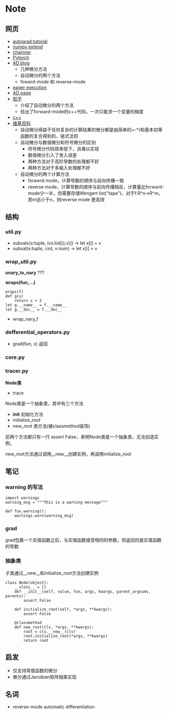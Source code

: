 # Note
## 网页
* [autograd tutorial](https://github.com/HIPS/autograd/blob/master/docs/tutorial.md)
* [numpy extend](https://docs.scipy.org/doc/numpy-1.15.1/user/c-info.how-to-extend.html)
* [chainner](https://github.com/chainer/chainer)
* [Pytorch](https://openreview.net/pdf?id=BJJsrmfCZ
)
* [AD blog](https://blog.csdn.net/daniel_ustc/article/details/77133329)
    * 几种微分方法
    * 自动微分的两个方法
    * foward-mode 和 reverse-mode
* [eager execution](https://www.jianshu.com/p/9a212532e319)
* [AD page](http://www.autodiff.org/)
* [知乎](https://www.zhihu.com/question/48356514/answer/123290631)
    * 介绍了自动微分的两个方法
    * 给出了forward-mode的c++代码，一次只能求一个变量的梯度
* [c++](http://www.met.reading.ac.uk/~swrhgnrj/publications/adept.pdf)
* [维基百科](https://en.wikipedia.org/wiki/Automatic_differentiation)
    * 自动微分得益于任何复杂的计算结果的微分都是由简单的+-*/和基本初等函数的复合得到的，链式法则
    * 自动微分与数值微分和符号微分的区别
        * 符号微分代码效率低下，且难以实现
        * 数值微分引入了舍入误差
        * 两种方法对于高阶导数的处理都不好
        * 两种方法对于多输入处理都不好
    * 自动微分的两个计算方法
        * forawrd mode，计算导数的顺序与前向传播一致
        * reverse mode，计算导数的顺序与前向传播相反，计算量比forward-mode少一半，但需要存储Wengert list("tape")，对于f:R^n->R^m，若m远小于n，则reverse mode 更高效
## 结构
### util.py
* subvals(x:tuple, ivs:list[(i,v)]) -> let x[i] = v 
* subval(x:tuple, i:int, v:num) -> let x[i] = v
### wrap_util.py
**unary_to_nary** ???

**wraps(fun,...)**
```angular2html
wraps(f)
def g(x)
    return x + 2
let g.__name__ = f.__name__
let g.__doc__ = f.__doc__
```
* wrap_nary_f
### defferential_operators.py
* grad(fun, x) 返回

### core.py

### tracer.py
**Node类**
* trace

Node类是一个抽象类，其中有三个方法
* __init__ 初始化方法
* initialize_root
* new_root 类方法(被classmethod装饰)

前两个方法都只有一行 assert False，表明Node类是一个抽象类，无法创造实例。

new_root方法通过调用__new__创建实例，再调用initialize_root



## 笔记
### warning 的写法
```angular2html
import warnings
warning_msg = """This is a warning message"""

def fun_warning():
    warnings.warn(warning_msg)

```

### grad
grad包裹一个实值函数之后，与实值函数接受相同的参数，但返回的是实值函数的导数

### 抽象类
子类通过__new__和initialize_root方法创建实例
```angular2html
class Node(object):
    __slots__ = []
    def __init__(self, value, fun, args, kwargs, parent_argnums, parents):
        assert False

    def initialize_root(self, *args, **kwargs):
        assert False

    @classmethod
    def new_root(cls, *args, **kwargs):
        root = cls.__new__(cls)
        root.initialize_root(*args, **kwargs)
        return root
```

## 启发
* 仅支持常值函数的微分
* 微分通过Jacobian矩阵相乘实现

## 名词
* reverse-mode automatic differentiation